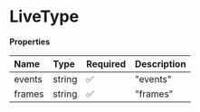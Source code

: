 # LiveType

**Properties**

| Name   | Type   | Required | Description |
| :----- | :----- | :------- | :---------- |
| events | string | ✅       | "events"    |
| frames | string | ✅       | "frames"    |
